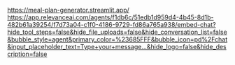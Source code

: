 https://meal-plan-generator.streamlit.app/
https://app.relevanceai.com/agents/f1db6c/51edb1d959d4-4b45-8d1b-482b61a39254/f7d73a04-c1f0-4186-9729-fd86a765a938/embed-chat?hide_tool_steps=false&hide_file_uploads=false&hide_conversation_list=false&bubble_style=agent&primary_color=%23685FFF&bubble_icon=pd%2Fchat&input_placeholder_text=Type+your+message...&hide_logo=false&hide_description=false
